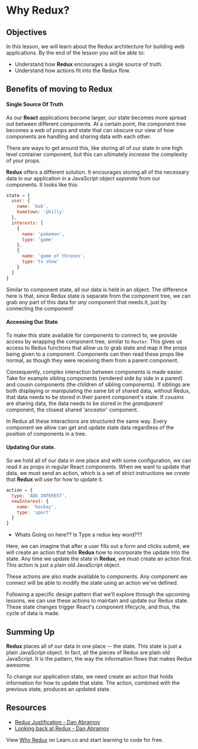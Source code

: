 # Why Redux?

## Objectives

In this lesson, we will learn about the Redux architecture for building web
applications. By the end of the lesson you will be able to:

* Understand how __Redux__ encourages a single source of truth.
* Understand how actions fit into the Redux flow.

## Benefits of moving to Redux

#### Single Source Of Truth

As our __React__ applications become larger, our state becomes more spread out
between different components.  At a certain point, the component tree becomes a
web of props and state that can obscure our view of how components are handling
and sharing data with each other.

There are ways to get around this, like storing all of our state in one high
level container component, but this can ultimately _increase_ the complexity of
your props.

__Redux__ offers a different solution. It encourages storing all of the
necessary data in our application in a JavaScript object _separate_ from our
components.  It looks like this:

```javascript
state = {
  user: {
    name: 'bob',
    hometown: 'philly'
  },
  interests: [
    {
      name: 'pokemon',
      type: 'game'
    },
    {
      name: 'game of thrones',
      type:'tv show'
    }
  ]
}
```

Similar to component state, all our data is held in an object. The difference
here is that, since Redux state is separate from the component tree, we can grab
_any_ part of this data for _any_ component that needs it, just by connecting
the component!

#### Accessing Our State

To make this state available for components to connect to, we provide access by
wrapping the component tree, similar to `Router`. This gives us access to Redux
functions that allow us to grab state and map it the props being given to a
component. Components can then read these props like normal, as though they were
receiving them from a parent component.

Consequently, complex interaction between components is made easier. Take for
example sibling components (rendered side by side in a parent) and cousin
components (the children of sibling components). If siblings are both displaying
or manipulating the same bit of shared data, without Redux, that data needs to
be stored in their parent component's state. If _cousins_ are sharing data, the
data needs to be stored in the _grandparent_ component, the closest shared
'ancestor' component.

In Redux all these interactions are structured the same way. Every component we
allow can get and update state data regardless of the position of components in
a tree.

#### Updating Our state.

So we hold all of our data in one place and with some configuration, we can read
it as props in regular React components. When we want to update that data, we
must send an action, which is a set of strict instructions _we create_ that
__Redux__ will use for how to update it.  

```javascript
action = {
  type: 'ADD_INTEREST',
  newInterest: {
    name: 'hockey',
    type: 'sport'
  }
}
```
* Whats Going on here?? Is Type a redux key word???

Here, we can imagine that after a user fills out a form and clicks submit, we
will create an action that tells __Redux__ how to incorporate the update into
the state.  Any time we update the state in __Redux__, we must create an action
first. This action is just a plain old JavaScript object.

These actions are also made available to components. Any component we connect
will be able to modify the state using an action we've defined.

Following a specific design pattern that we'll explore through the upcoming
lessons, we can use these actions to maintain and update our Redux state. These
state changes trigger React's component lifecycle, and thus, the cycle of data
is made.

## Summing Up

__Redux__ places all of our data in one place -- the state.  This state is just
a plain JavaScript object. In fact, all the pieces of Redux are plain old
JavaScript. It is the pattern, the way the information flows that makes Redux
awesome.

To change our application state, we need create an action that holds information
for how to update that state. The action, combined with the previous state,
produces an updated state.

## Resources

* [Redux Justification - Dan Abramov](https://www.youtube.com/watch?v=xsSnOQynTHs)
* [Looking back at Redux - Dan Abramov](https://www.youtube.com/watch?v=uvAXVMwHJXU)

<p class='util--hide'>View <a href='https://learn.co/lessons/why-redux'>Why Redux</a> on Learn.co and start learning to code for free.</p>
